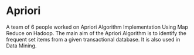 # Apriori
A team of 6 people worked on Apriori Algorithm Implementation Using Map Reduce on Hadoop. The main aim of 
the Apriori Algorithm is to identify the frequent set items from a given transactional database. 
It is also used in Data Mining. 

